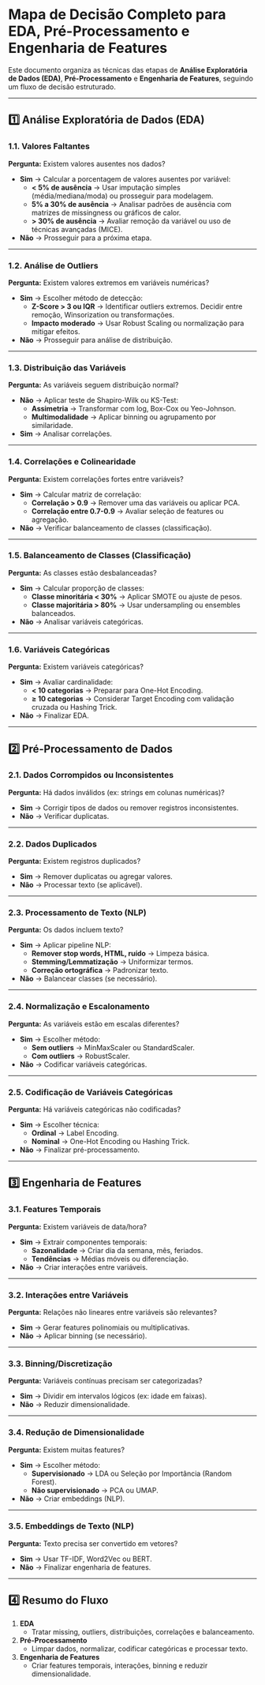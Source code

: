 # **Mapa de Decisão Completo para EDA, Pré-Processamento e Engenharia de Features**

Este documento organiza as técnicas das etapas de **Análise Exploratória de Dados (EDA)**, **Pré-Processamento** e **Engenharia de Features**, seguindo um fluxo de decisão estruturado.

---

## **1️⃣ Análise Exploratória de Dados (EDA)**

### **1.1. Valores Faltantes**
**Pergunta:** Existem valores ausentes nos dados?
- **Sim** → Calcular a porcentagem de valores ausentes por variável:
  - **< 5% de ausência** → Usar imputação simples (média/mediana/moda) ou prosseguir para modelagem.
  - **5% a 30% de ausência** → Analisar padrões de ausência com matrizes de missingness ou gráficos de calor.
  - **> 30% de ausência** → Avaliar remoção da variável ou uso de técnicas avançadas (MICE).
- **Não** → Prosseguir para a próxima etapa.

  
---

### **1.2. Análise de Outliers**
**Pergunta:** Existem valores extremos em variáveis numéricas?
- **Sim** → Escolher método de detecção:
  - **Z-Score > 3 ou IQR** → Identificar outliers extremos. Decidir entre remoção, Winsorization ou transformações.
  - **Impacto moderado** → Usar Robust Scaling ou normalização para mitigar efeitos.
- **Não** → Prosseguir para análise de distribuição.

---

### **1.3. Distribuição das Variáveis**
**Pergunta:** As variáveis seguem distribuição normal?
- **Não** → Aplicar teste de Shapiro-Wilk ou KS-Test:
  - **Assimetria** → Transformar com log, Box-Cox ou Yeo-Johnson.
  - **Multimodalidade** → Aplicar binning ou agrupamento por similaridade.
- **Sim** → Analisar correlações.

---

### **1.4. Correlações e Colinearidade**
**Pergunta:** Existem correlações fortes entre variáveis?
- **Sim** → Calcular matriz de correlação:
  - **Correlação > 0.9** → Remover uma das variáveis ou aplicar PCA.
  - **Correlação entre 0.7-0.9** → Avaliar seleção de features ou agregação.
- **Não** → Verificar balanceamento de classes (classificação).

---

### **1.5. Balanceamento de Classes (Classificação)**
**Pergunta:** As classes estão desbalanceadas?
- **Sim** → Calcular proporção de classes:
  - **Classe minoritária < 30%** → Aplicar SMOTE ou ajuste de pesos.
  - **Classe majoritária > 80%** → Usar undersampling ou ensembles balanceados.
- **Não** → Analisar variáveis categóricas.

---

### **1.6. Variáveis Categóricas**
**Pergunta:** Existem variáveis categóricas?
- **Sim** → Avaliar cardinalidade:
  - **< 10 categorias** → Preparar para One-Hot Encoding.
  - **≥ 10 categorias** → Considerar Target Encoding com validação cruzada ou Hashing Trick.
- **Não** → Finalizar EDA.

---

## **2️⃣ Pré-Processamento de Dados**

### **2.1. Dados Corrompidos ou Inconsistentes**
**Pergunta:** Há dados inválidos (ex: strings em colunas numéricas)?
- **Sim** → Corrigir tipos de dados ou remover registros inconsistentes.
- **Não** → Verificar duplicatas.

---

### **2.2. Dados Duplicados**
**Pergunta:** Existem registros duplicados?
- **Sim** → Remover duplicatas ou agregar valores.
- **Não** → Processar texto (se aplicável).

---

### **2.3. Processamento de Texto (NLP)**
**Pergunta:** Os dados incluem texto?
- **Sim** → Aplicar pipeline NLP:
  - **Remover stop words, HTML, ruído** → Limpeza básica.
  - **Stemming/Lemmatização** → Uniformizar termos.
  - **Correção ortográfica** → Padronizar texto.
- **Não** → Balancear classes (se necessário).

---

### **2.4. Normalização e Escalonamento**
**Pergunta:** As variáveis estão em escalas diferentes?
- **Sim** → Escolher método:
  - **Sem outliers** → MinMaxScaler ou StandardScaler.
  - **Com outliers** → RobustScaler.
- **Não** → Codificar variáveis categóricas.

---

### **2.5. Codificação de Variáveis Categóricas**
**Pergunta:** Há variáveis categóricas não codificadas?
- **Sim** → Escolher técnica:
  - **Ordinal** → Label Encoding.
  - **Nominal** → One-Hot Encoding ou Hashing Trick.
- **Não** → Finalizar pré-processamento.

---

## **3️⃣ Engenharia de Features**

### **3.1. Features Temporais**
**Pergunta:** Existem variáveis de data/hora?
- **Sim** → Extrair componentes temporais:
  - **Sazonalidade** → Criar dia da semana, mês, feriados.
  - **Tendências** → Médias móveis ou diferenciação.
- **Não** → Criar interações entre variáveis.

---

### **3.2. Interações entre Variáveis**
**Pergunta:** Relações não lineares entre variáveis são relevantes?
- **Sim** → Gerar features polinomiais ou multiplicativas.
- **Não** → Aplicar binning (se necessário).

---

### **3.3. Binning/Discretização**
**Pergunta:** Variáveis contínuas precisam ser categorizadas?
- **Sim** → Dividir em intervalos lógicos (ex: idade em faixas).
- **Não** → Reduzir dimensionalidade.

---

### **3.4. Redução de Dimensionalidade**
**Pergunta:** Existem muitas features?
- **Sim** → Escolher método:
  - **Supervisionado** → LDA ou Seleção por Importância (Random Forest).
  - **Não supervisionado** → PCA ou UMAP.
- **Não** → Criar embeddings (NLP).

---

### **3.5. Embeddings de Texto (NLP)**
**Pergunta:** Texto precisa ser convertido em vetores?
- **Sim** → Usar TF-IDF, Word2Vec ou BERT.
- **Não** → Finalizar engenharia de features.

---

## **4️⃣ Resumo do Fluxo**

1. **EDA**  
   - Tratar missing, outliers, distribuições, correlações e balanceamento.  
2. **Pré-Processamento**  
   - Limpar dados, normalizar, codificar categóricas e processar texto.  
3. **Engenharia de Features**  
   - Criar features temporais, interações, binning e reduzir dimensionalidade.  
